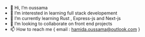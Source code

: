 - 👋 Hi, I’m oussama
- 👀 I’m interested in learning full stack developement
- 🌱 I’m currently learning Rust , Express-js and Next-js
- 💞️ I’m looking to collaborate on front end projects
- 📫 How to reach me { email : hamida.oussama@outlook.com }

<!---
ouhell/ouhell is a ✨ special ✨ repository because its `README.md` (this file) appears on your GitHub profile.
You can click the Preview link to take a look at your changes.
--->
